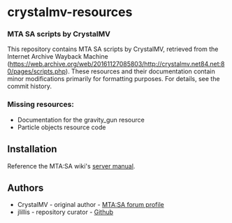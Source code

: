 # crystalmv-resources

### MTA SA scripts by CrystalMV

This repository contains MTA SA scripts by CrystalMV, retrieved from the Internet Archive Wayback Machine (https://web.archive.org/web/20161127085803/http://crystalmv.net84.net:80/pages/scripts.php). These resources and their documentation contain minor modifications primarily for formatting purposes. For details, see the commit history.

### Missing resources:
* Documentation for the gravity_gun resource
* Particle objects resource code

## Installation
Reference the MTA:SA wiki's [server manual](https://wiki.multitheftauto.com/wiki/Server_Manual).

## Authors
* CrystalMV - original author - [MTA:SA forum profile](https://forum.mtasa.com/profile/1985-crystalmv/)
* jlillis - repository curator - [Github](https://github.com/jlillis)
